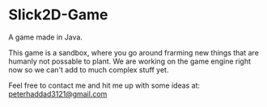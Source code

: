 Slick2D-Game
============

A game made in Java.

This game is a sandbox, where you go around frarming new things that are humanly not possable to plant.
We are working on the game engine right now so we can't add to much complex stuff yet.

Feel free to contact me and hit me up with some ideas at: peterhaddad3121@gmail.com
